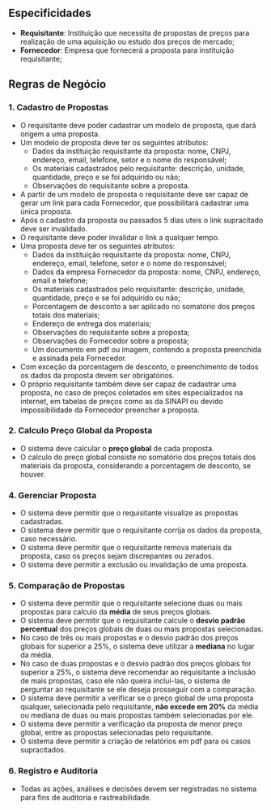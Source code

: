 ## Especificidades

- **Requisitante**: Instituição que necessita de propostas de preços para realização de uma aquisição ou estudo dos preços de mercado;
- **Fornecedor**: Empresa que fornecerá a proposta para instituição requisitante;

## Regras de Negócio

### 1. Cadastro de Propostas

- O requisitante deve poder cadastrar um modelo de proposta, que dará origem a uma proposta.
- Um modelo de proposta deve ter os seguintes atributos:
	* Dados da instituição requisitante da proposta: nome, CNPJ, endereço, email, telefone, setor e  o nome do responsável;
	* Os materiais cadastrados pelo requisitante: descrição, unidade, quantidade, preço e se foi adquirido ou não;
	* Observações do requisitante sobre a proposta.
- A partir de um modelo de proposta o requisitante deve ser capaz de gerar um link para cada Fornecedor, que possibilitará cadastrar uma única proposta.
- Após o cadastro da proposta ou passados 5 dias uteis o link supracitado deve ser invalidado.
- O requisitante deve poder invalidar o link a qualquer tempo.
- Uma proposta deve ter os seguintes atributos:
	* Dados da instituição requisitante da proposta: nome, CNPJ, endereço, email, telefone, setor e  o nome do responsável;
	* Dados da empresa Fornecedor da proposta: nome, CNPJ, endereço, email e telefone;
	* Os materiais cadastrados pelo requisitante: descrição, unidade, quantidade, preço e se foi adquirido ou não;
	* Porcentagem de desconto a ser aplicado no somatório dos preços totais dos materiais;
	* Endereço de entrega dos materiais;
	* Observações do requisitante sobre a proposta;
	* Observações do Fornecedor sobre a proposta;
	* Um documento em pdf ou imagem, contendo a proposta preenchida e assinada pela Fornecedor.
- Com exceção da porcentagem de desconto, o preenchimento de todos os dados da proposta devem ser obrigatórios.
- O próprio requisitante também deve ser capaz de cadastrar uma proposta, no caso de preços coletados em sites especializados na internet, em tabelas de preços como as da SINAPI ou devido impossibilidade da Fornecedor preencher a proposta.

### 2. Calculo Preço Global da Proposta

- O sistema deve calcular o **preço global** de cada proposta.
- O calculo do preço global consiste no somatório dos preços totais dos materiais da proposta, considerando a porcentagem de desconto, se houver.

### 4. Gerenciar Proposta

- O sistema deve permitir que o requisitante visualize as propostas cadastradas.
- O sistema deve permitir que o requisitante corrija os dados da proposta, caso necessário.
- O sistema deve permitir que o requisitante remova materiais da proposta, caso os preços sejam discrepantes ou zerados.
- O sistema deve permitir a exclusão ou invalidação de uma proposta.

### 5. Comparação de Propostas

- O sistema deve permitir que o requisitante selecione duas ou mais propostas para calculo da **média** de seus preços globais.
- O sistema deve permitir que o requisitante calcule o **desvio padrão percentual** dos preços globais de duas ou mais propostas selecionadas.
- No caso de três ou mais propostas e o desvio padrão dos preços globais for superior a 25%, o sistema deve utilizar a **mediana** no lugar da média.
- No caso de duas propostas e o desvio padrão dos preços globais for superior a 25%, o sistema deve recomendar ao requisitante a inclusão de mais propostas, caso ele não queira incluí-las, o sistema de perguntar ao requisitante se ele deseja prosseguir com a comparação.
- O sistema deve permitir a verificar se o preço global de uma proposta qualquer, selecionada pelo requisitante, **não excede em 20%** da média ou mediana de duas ou mais propostas também selecionadas por ele.
- O sistema deve permitir a verificação da proposta de menor preço global, entre as propostas selecionadas pelo requisitante.
- O sistema deve permitir a criação de relatórios em pdf para os casos supracitados.

### 6. Registro e Auditoria

- Todas as ações, análises e decisões devem ser registradas no sistema para fins de auditoria e rastreabilidade.